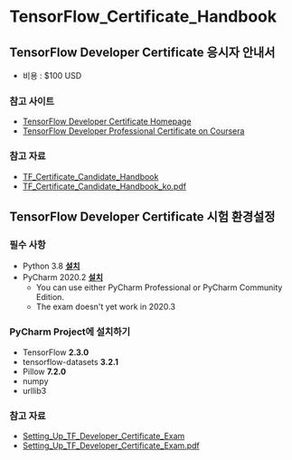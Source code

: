 # TensorFlow_Certificate_Handbook

## TensorFlow Developer Certificate 응시자 안내서

- 비용 : $100 USD

### 참고 사이트
- [TensorFlow Developer Certificate Homepage](https://www.tensorflow.org/certificate)
- [TensorFlow Developer Professional Certificate on Coursera](https://www.coursera.org/professional-certificates/tensorflow-in-practice)


### 참고 자료
- [TF_Certificate_Candidate_Handbook](https://www.tensorflow.org/extras/cert/TF_Certificate_Candidate_Handbook.pdf)
- [TF_Certificate_Candidate_Handbook_ko.pdf](TensorFlow_Certificate_Handbook/TF_Certificate_Candidate_Handbook_ko.pdf)


## TensorFlow Developer Certificate 시험 환경설정

### 필수 사항
- Python 3.8 **[설치](https://www.python.org/)**
- PyCharm 2020.2 **[설치](https://www.jetbrains.com/pycharm/download/other.html)**
  - You can use either PyCharm Professional or PyCharm Community Edition.
  - The exam doesn't yet work in 2020.3
  
### PyCharm Project에 설치하기
- TensorFlow **2.3.0**
- tensorflow-datasets **3.2.1**
- Pillow **7.2.0**
- numpy
- urllib3

### 참고 자료
- [Setting_Up_TF_Developer_Certificate_Exam](https://www.tensorflow.org/extras/cert/Setting_Up_TF_Developer_Certificate_Exam.pdf)
- [Setting_Up_TF_Developer_Certificate_Exam.pdf](TensorFlow_Certificate_Handbook/Setting_Up_TF_Developer_Certificate_Exam.pdf)
